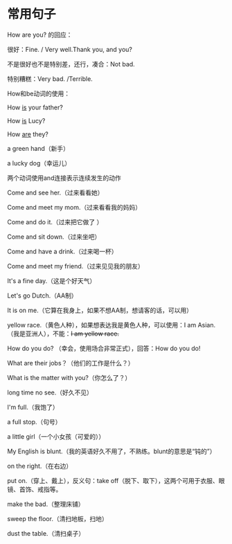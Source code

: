 # 常用句子

How are you? 的回应：

很好：Fine. / Very well.Thank you, and you?

不是很好也不是特别差，还行，凑合：Not bad.

特别糟糕：Very bad. /Terrible.

How和be动词的使用：

How  <u>is</u> your father?

How <u>is</u> Lucy?

How <u>are</u> they?



a green hand（新手）

a lucky dog（幸运儿）



两个动词使用and连接表示连续发生的动作

Come and see her.（过来看看她）

Come and meet my mom.（过来看看我的妈妈）

Come and do it.（过来把它做了 ）

Come and sit down.（过来坐吧）

Come and have a drink.（过来喝一杯）

Come and meet my friend.（过来见见我的朋友）



It's a fine day.（这是个好天气）

Let's go Dutch.（AA制）

It is on me.（它算在我身上，如果不想AA制，想请客的话，可以用）

yellow race.（黄色人种），如果想表达我是黄色人种，可以使用：I am Asian.（我是亚洲人），不能：~~I am yellow race.~~



How do you do? （幸会，使用场合非常正式），回答：How do you do!

What are their jobs？（他们的工作是什么？）



What is the matter with you?（你怎么了？）

long time no see.（好久不见）



I'm full.（我饱了）

a full stop.（句号）

a little girl（一个小女孩（可爱的））



My English is blunt.（我的英语好久不用了，不熟练。blunt的意思是“钝的”）

on the right.（在右边）



put on.（穿上、戴上），反义句：take off（脱下、取下），这两个可用于衣服、眼镜、首饰、戒指等。



make the bad.（整理床铺）

sweep the floor.（清扫地板，扫地）

dust the table.（清扫桌子）